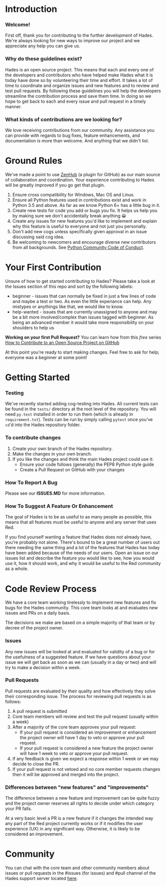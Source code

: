 # Introduction
### Welcome!
First off, thank you for contributing to the further development of Hades. We're always looking for new ways to improve our project and we appreciate any help you can give us.

### Why do these guidelines exist?
Hades is an open source project. This means that each and every one of the developers and contributors who have helped make Hades what it is today have done so by volunteering their time and effort. It takes a lot of time to coordinate and organize issues and new features and to review and test pull requests. By following these guidelines you will help the developers streamline the contribution process and save them time. In doing so we hope to get back to each and every issue and pull request in a timely manner.

### What kinds of contributions are we looking for?
We love receiving contributions from our community. Any assistance you can provide with regards to bug fixes, feature enhancements, and documentation is more than welcome. And anything that we didn't list.

# Ground Rules
We've made a point to use [ZenHub](https://www.zenhub.com/) (a plugin for GitHub) as our main source of collaboration and coordination. Your experience contributing to Hades will be greatly improved if you go get that plugin.
1. Ensure cross compatibility for Windows, Mac OS and Linux.
2. Ensure all Python features used in contributions exist and work in Python 3.5 and above. As far as we know Python 6+ has a little bug in it. 
3. Create new tests for code you add or bugs you fix. It helps us help you by making sure we don't accidentally break anything :grinning:
4. Create any issues for new features you'd like to implement and explain why this feature is useful to everyone and not just you personally.
5. Don't add new cogs unless specifically given approval in an issue discussing said cog idea.
6. Be welcoming to newcomers and encourage diverse new contributors from all backgrounds. See [Python Community Code of Conduct](https://www.python.org/psf/codeofconduct/).

# Your First Contribution
Unsure of how to get started contributing to Hades? Please take a look at the Issues section of this repo and sort by the following labels:

* beginner - issues that can normally be fixed in just a few lines of code and maybe a test or two. As even the little experiance can help. Any mistypes or anythings like that, we would like to know.
* help-wanted - issues that are currently unassigned to anyone and may be a bit more involved/complex than issues tagged with beginner. As being an advanced member it would take more responsibility on your shoulders to help us

**Working on your first Pull Request?** You can learn how from this *free* series [How to Contribute to an Open Source Project on GitHub](https://egghead.io/series/how-to-contribute-to-an-open-source-project-on-github)

At this point you're ready to start making changes. Feel free to ask for help; everyone was a beginner at some point!

# Getting Started
### Testing
We've recently started adding cog-testing into Hades. All current tests can be found in the `tests/` directory at the root level of the repository. You will need `py.test` installed in order to run them (which is already in `requirement.txt`). Tests can be run by simply calling `pytest` once you've `cd`'d into the Hades repository folder.

### To contribute changes
1. Create your own branch of the Hades repository.
2. Make the changes in your own branch.
3. If you like the changes and think the main Hades project could use it:
    * Ensure your code follows (generally) the PEP8 Python style guide
    * Create a Pull Request on GitHub with your changes

### How To Report A Bug
Please see our **ISSUES.MD** for more information.

### How To Suggest A Feature Or Enhancement
The goal of Hades is to be as useful to as many people as possible, this means that all features must be useful to anyone and any server that uses Red.

If you find yourself wanting a feature that Hades does not already have, you're probably not alone. There's bound to be a great number of users out there needing the same thing and a lot of the features that Hades has today have been added because of the needs of our users. Open an issue on our issues list and describe the feature you would like to see, how you would use it, how it should work, and why it would be useful to the Red community as a whole.

# Code Review Process

We have a core team working tirelessly to implement new features and fix bugs for the Hades community. This core team looks at and evaluates new issues and PRs on a daily basis.

The decisions we make are based on a simple majority of that team or by decree of the project owner.

### Issues
Any new issues will be looked at and evaluated for validity of a bug or for the usefulness of a suggested feature. If we have questions about your issue we will get back as soon as we can (usually in a day or two) and will try to make a decision within a week.

### Pull Requests
Pull requests are evaluated by their quality and how effectively they solve their corresponding issue. The process for reviewing pull requests is as follows:

1. A pull request is submitted
2. Core team members will review and test the pull request (usually within a week)
3. After a majority of the core team approves your pull request:
    * If your pull request is considered an improvement or enhancement the project owner will have 1 day to veto or approve your pull request.
    * If your pull request is considered a new feature the project owner will have 1 week to veto or approve your pull request.
4. If any feedback is given we expect a response within 1 week or we may decide to close the PR.
5. If your pull request is not vetoed and no core member requests changes then it will be approved and merged into the project.

### Differences between "new features" and "improvements"
The difference between a new feature and improvement can be quite fuzzy and the project owner reserves all rights to decide under which category your PR falls.

At a very basic level a PR is a new feature if it changes the intended way any part of the Red project currently works or if it modifies the user experience (UX) in any significant way. Otherwise, it is likely to be considered an improvement.

# Community
You can chat with the core team and other community members about issues or pull requests in the #issues (for issues) and #pull channel of the Hades support server located [here](https://discord.gg/hades).
